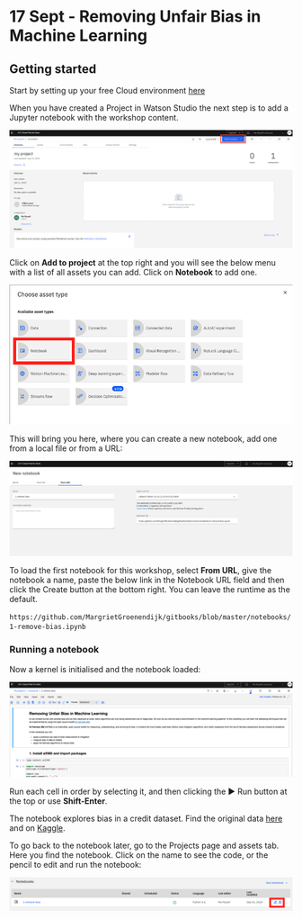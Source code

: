 # 17 Sept - Removing Unfair Bias in Machine Learning

## Getting started

Start by setting up your free Cloud environment [here](https://margriet-groenendijk.gitbook.io/odsc-2020/untitled)

When you have created a Project in Watson Studio the next step is to add a Jupyter notebook with the workshop content.

![](.gitbook/assets/screenshot-2020-09-15-at-08.55.10.png)

Click on **Add to project** at the top right and you will see the below menu with a list of all assets you can add. Click on **Notebook** to add one.

![](.gitbook/assets/screenshot-2020-09-03-at-10.56.21.png)

 This will bring you here, where you can create a new notebook, add one from a local file or from a URL:

![](.gitbook/assets/screenshot-2020-09-03-at-11.22.15.png)

To load the first notebook for this workshop, select **From URL**, give the notebook a name, paste the below link in the Notebook URL field and then click the Create button at the bottom right. You can leave the runtime as the default. 

`https://github.com/MargrietGroenendijk/gitbooks/blob/master/notebooks/1-remove-bias.ipynb`

### Running a notebook

Now a kernel is initialised and the notebook loaded:

![](.gitbook/assets/screenshot-2020-09-03-at-11.28.05.png)

Run each cell in order by selecting it, and then clicking the ▶︎ Run button at the top or use **Shift-Enter**. 

The notebook explores bias in a credit dataset. Find the original data [here](https://archive.ics.uci.edu/ml/datasets/Statlog+%28German+Credit+Data%29) and on [Kaggle](https://www.kaggle.com/uciml/german-credit). 

To go back to the notebook later, go to the Projects page and assets tab. Here you find the notebook. Click on the name to see the code, or the pencil to edit and run the notebook:

![](.gitbook/assets/screenshot-2020-09-03-at-12.00.01.png)

